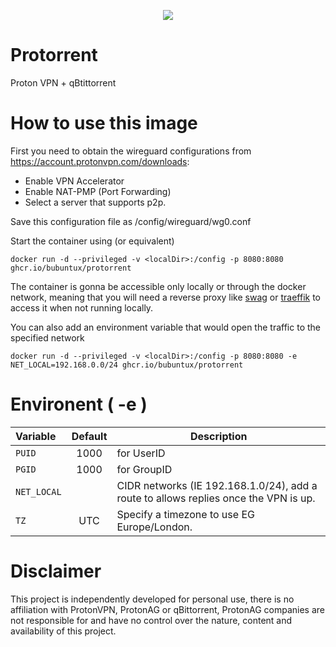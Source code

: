 <p align="center">
    <a href="https://github.com/bubuntux/protorrent"><img src="https://raw.githubusercontent.com/bubuntux/protorrent/main/.github/header.png"/></a>
</p>

# Protorrent
Proton VPN + qBtittorrent

# How to use this image
First you need to obtain the wireguard configurations from https://account.protonvpn.com/downloads: 
- Enable VPN Accelerator
- Enable NAT-PMP (Port Forwarding)
- Select a server that supports p2p.
  
Save this configuration file as /config/wireguard/wg0.conf

Start the container using (or equivalent)  

    docker run -d --privileged -v <localDir>:/config -p 8080:8080 ghcr.io/bubuntux/protorrent

The container is gonna be accessible only locally or through the docker network, meaning that you will need a reverse proxy like [swag](https://github.com/linuxserver/docker-swag) or [traeffik](https://doc.traefik.io/traefik/providers/docker/) to access it when not running locally.

You can also add an environment variable that would open the traffic to the specified network
    
    docker run -d --privileged -v <localDir>:/config -p 8080:8080 -e NET_LOCAL=192.168.0.0/24 ghcr.io/bubuntux/protorrent

# Environent ( -e )

|                 Variable                 |    Default     | Description |
|:-----------------------------------------|:--------------:| --- |
|                 `PUID`                |        1000    |   for UserID |
|                 `PGID`                |        1000    |   for GroupID |
|               `NET_LOCAL`               |          | CIDR networks (IE 192.168.1.0/24), add a route to allows replies once the VPN is up.
|                   `TZ`                  |               UTC             | Specify a timezone to use EG Europe/London.


# Disclaimer 
This project is independently developed for personal use, there is no affiliation with ProtonVPN, ProtonAG or qBittorrent,
ProtonAG companies are not responsible for and have no control over the nature, content and availability of this project.
